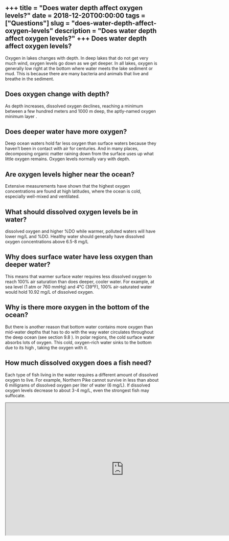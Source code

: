+++
title = "Does water depth affect oxygen levels?"
date = 2018-12-20T00:00:00
tags = ["Questions"]
slug = "does-water-depth-affect-oxygen-levels"
description = "Does water depth affect oxygen levels?"
+++
Does water depth affect oxygen levels?
--------------------------------------

Oxygen in lakes changes with depth. In deep lakes that do not get very much wind, oxygen levels go down as we get deeper. In all lakes, oxygen is generally low right at the bottom where water meets the lake sediment or mud. This is because there are many bacteria and animals that live and breathe in the sediment.

Does oxygen change with depth?
------------------------------

As depth increases, dissolved oxygen declines, reaching a minimum between a few hundred meters and 1000 m deep, the aptly-named oxygen minimum layer .

Does deeper water have more oxygen?
-----------------------------------

Deep ocean waters hold far less oxygen than surface waters because they haven’t been in contact with air for centuries. And in many places, decomposing organic matter raining down from the surface uses up what little oxygen remains. Oxygen levels normally vary with depth.

Are oxygen levels higher near the ocean?
----------------------------------------

Extensive measurements have shown that the highest oxygen concentrations are found at high latitudes, where the ocean is cold, especially well-mixed and ventilated.

What should dissolved oxygen levels be in water?
------------------------------------------------

dissolved oxygen and higher %DO while warmer, polluted waters will have lower mg/L and %DO. Healthy water should generally have dissolved oxygen concentrations above 6.5-8 mg/L

Why does surface water have less oxygen than deeper water?
----------------------------------------------------------

This means that warmer surface water requires less dissolved oxygen to reach 100% air saturation than does deeper, cooler water. For example, at sea level (1 atm or 760 mmHg) and 4°C (39°F), 100% air-saturated water would hold 10.92 mg/L of dissolved oxygen.

Why is there more oxygen in the bottom of the ocean?
----------------------------------------------------

But there is another reason that bottom water contains more oxygen than mid-water depths that has to do with the way water circulates throughout the deep ocean (see section 9.8 ). In polar regions, the cold surface water absorbs lots of oxygen. This cold, oxygen-rich water sinks to the bottom due to its high , taking the oxygen with it.

How much dissolved oxygen does a fish need?
-------------------------------------------

Each type of fish living in the water requires a different amount of dissolved oxygen to live. For example, Northern Pike cannot survive in less than about 6 milligrams of dissolved oxygen per liter of water (6 mg/L). If dissolved oxygen levels decrease to about 3-4 mg/L, even the strongest fish may suffocate.

<iframe allow="accelerometer; autoplay; clipboard-write; encrypted-media; gyroscope; picture-in-picture" allowfullscreen="" class="__youtube_prefs__  epyt-is-override  no-lazyload" data-no-lazy="1" data-origheight="433" data-origwidth="770" data-skipgform_ajax_framebjll="" height="433" id="_ytid_65124" loading="lazy" src="https://www.youtube.com/embed/oVW5LAzd7Ec?enablejsapi=1&autoplay=0&cc_load_policy=0&cc_lang_pref=&iv_load_policy=1&loop=0&modestbranding=0&rel=1&fs=1&playsinline=0&autohide=2&theme=dark&color=red&controls=1&" title="YouTube player" width="770"></iframe>